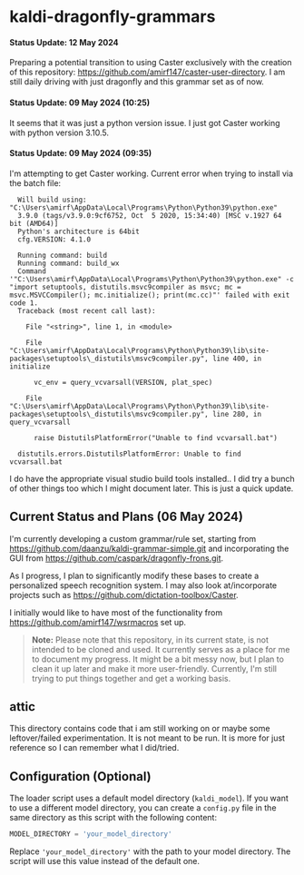 # kaldi-dragonfly-grammars

#### Status Update: 12 May 2024 
Preparing a potential transition to using Caster exclusively with the creation of this repository: https://github.com/amirf147/caster-user-directory. I am still daily driving with just dragonfly and this grammar set as of now.

#### Status Update: 09 May 2024 (10:25)
It seems that it was just a python version issue. I just got Caster working with python version 3.10.5. 

#### Status Update: 09 May 2024 (09:35)
I'm attempting to get Caster working. 
Current error when trying to install via the batch file:
```
  Will build using: "C:\Users\amirf\AppData\Local\Programs\Python\Python39\python.exe"
  3.9.0 (tags/v3.9.0:9cf6752, Oct  5 2020, 15:34:40) [MSC v.1927 64 bit (AMD64)]
  Python's architecture is 64bit
  cfg.VERSION: 4.1.0
  
  Running command: build
  Running command: build_wx
  Command '"C:\Users\amirf\AppData\Local\Programs\Python\Python39\python.exe" -c "import setuptools, distutils.msvc9compiler as msvc; mc = msvc.MSVCCompiler(); mc.initialize(); print(mc.cc)"' failed with exit code 1.
  Traceback (most recent call last):
  
    File "<string>", line 1, in <module>
  
    File "C:\Users\amirf\AppData\Local\Programs\Python\Python39\lib\site-packages\setuptools\_distutils\msvc9compiler.py", line 400, in initialize
  
      vc_env = query_vcvarsall(VERSION, plat_spec)
  
    File "C:\Users\amirf\AppData\Local\Programs\Python\Python39\lib\site-packages\setuptools\_distutils\msvc9compiler.py", line 280, in query_vcvarsall
  
      raise DistutilsPlatformError("Unable to find vcvarsall.bat")
  
  distutils.errors.DistutilsPlatformError: Unable to find vcvarsall.bat
```
I do have the appropriate visual studio build tools installed.. I did try a bunch of other things too which I might document later. This is just a quick update.


## Current Status and Plans (06 May 2024)

I'm currently developing a custom grammar/rule set, starting from https://github.com/daanzu/kaldi-grammar-simple.git and incorporating the GUI from https://github.com/caspark/dragonfly-frons.git. 

As I progress, I plan to significantly modify these bases to create a personalized speech recognition system. I may also look at/incorporate projects such as https://github.com/dictation-toolbox/Caster.

I initially would like to have most of the functionality from https://github.com/amirf147/wsrmacros set up. 

> **Note:** Please note that this repository, in its current state, is not intended to be cloned and used. It currently serves as a place for me to document my progress. It might be a bit messy now, but I plan to clean it up later and make it more user-friendly. Currently, I'm still trying to put things together and get a working basis.

## attic

This directory contains code that i am still working on or maybe some leftover/failed experimentation. It is not meant to be run. It is more for just reference so I can remember what I did/tried.

## Configuration (Optional)

The loader script uses a default model directory (`kaldi_model`). If you want to use a different model directory, you can create a `config.py` file in the same directory as this script with the following content:

```python
MODEL_DIRECTORY = 'your_model_directory'
```

Replace `'your_model_directory'` with the path to your model directory. The script will use this value instead of the default one.
